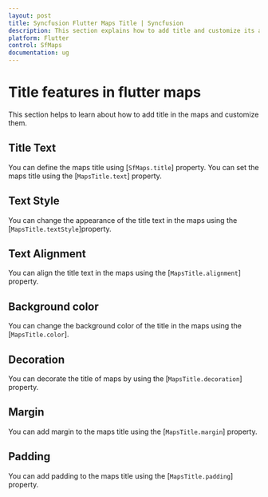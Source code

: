 ```yaml
---
layout: post
title: Syncfusion Flutter Maps Title | Syncfusion
description: This section explains how to add title and customize its appearance in the flutter maps.
platform: Flutter
control: SfMaps
documentation: ug
---
```


# Title features in flutter maps

This section helps to learn about how to add title in the maps and customize them.

## Title Text

You can define the maps title using [`SfMaps.title`] property. You can set the maps title using the [`MapsTitle.text`] property.

## Text Style

You can change the appearance of the title text in the maps using the [`MapsTitle.textStyle`]property.

## Text Alignment

You can align the title text in the maps using the [`MapsTitle.alignment`] property.

## Background color

You can change the background color of the title in the maps using the [`MapsTitle.color`].

## Decoration

You can decorate the title of maps by using the [`MapsTitle.decoration`] property.

## Margin

You can add margin to the maps title using the [`MapsTitle.margin`] property.

## Padding

You can add padding to the maps title using the [`MapsTitle.padding`] property.